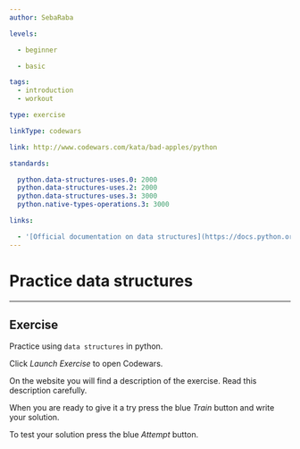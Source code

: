 ```yaml
---
author: SebaRaba

levels:

  - beginner

  - basic

tags:
  - introduction
  - workout

type: exercise

linkType: codewars

link: http://www.codewars.com/kata/bad-apples/python

standards:

  python.data-structures-uses.0: 2000
  python.data-structures-uses.2: 2000
  python.data-structures-uses.3: 3000
  python.native-types-operations.3: 3000

links:

  - '[Official documentation on data structures](https://docs.python.org/3/tutorial/datastructures.html){website}'
---
```


# Practice data structures

---
## Exercise

Practice using `data structures` in python.

Click *Launch Exercise* to open Codewars.

On the website you will find a description of the exercise. Read this description carefully.

When you are ready to give it a try press the blue *Train* button and write your solution.

To test your solution press the blue *Attempt* button.
